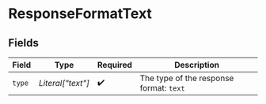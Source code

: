 # ResponseFormatText


## Fields

| Field                                   | Type                                    | Required                                | Description                             |
| --------------------------------------- | --------------------------------------- | --------------------------------------- | --------------------------------------- |
| `type`                                  | *Literal["text"]*                       | :heavy_check_mark:                      | The type of the response format: `text` |